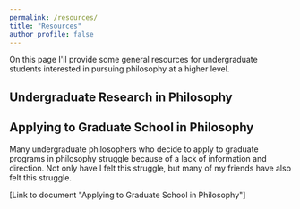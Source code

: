 ```yaml
---
permalink: /resources/
title: "Resources"
author_profile: false
---
```


On this page I'll provide some general resources for undergraduate students interested in pursuing philosophy at a higher level.

## Undergraduate Research in Philosophy

## Applying to Graduate School in Philosophy

Many undergraduate philosophers who decide to apply to graduate programs in philosophy struggle because of a lack of information and direction. Not only have I felt this struggle, but many of my friends have also felt this struggle.

[Link to document "Applying to Graduate School in Philosophy"]